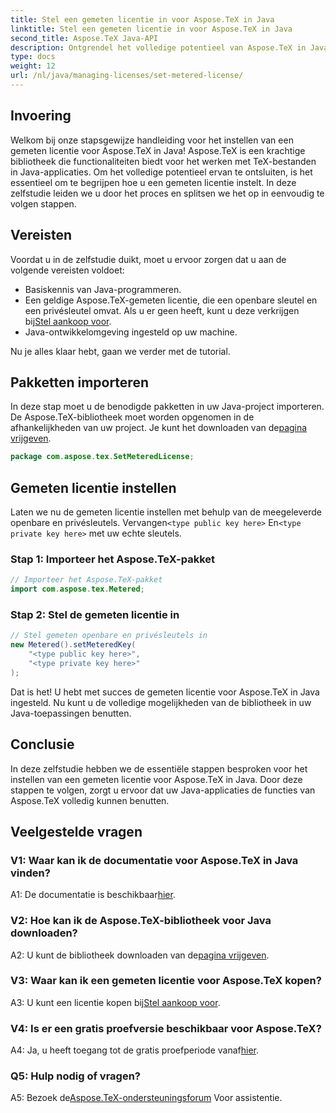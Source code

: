 ```yaml
---
title: Stel een gemeten licentie in voor Aspose.TeX in Java
linktitle: Stel een gemeten licentie in voor Aspose.TeX in Java
second_title: Aspose.TeX Java-API
description: Ontgrendel het volledige potentieel van Aspose.TeX in Java door een gemeten licentie in te stellen. Volg onze stapsgewijze handleiding voor een naadloze integratie.
type: docs
weight: 12
url: /nl/java/managing-licenses/set-metered-license/
---
```

## Invoering

Welkom bij onze stapsgewijze handleiding voor het instellen van een gemeten licentie voor Aspose.TeX in Java! Aspose.TeX is een krachtige bibliotheek die functionaliteiten biedt voor het werken met TeX-bestanden in Java-applicaties. Om het volledige potentieel ervan te ontsluiten, is het essentieel om te begrijpen hoe u een gemeten licentie instelt. In deze zelfstudie leiden we u door het proces en splitsen we het op in eenvoudig te volgen stappen.

## Vereisten

Voordat u in de zelfstudie duikt, moet u ervoor zorgen dat u aan de volgende vereisten voldoet:

- Basiskennis van Java-programmeren.
-  Een geldige Aspose.TeX-gemeten licentie, die een openbare sleutel en een privésleutel omvat. Als u er geen heeft, kunt u deze verkrijgen bij[Stel aankoop voor](https://purchase.aspose.com/buy).
- Java-ontwikkelomgeving ingesteld op uw machine.

Nu je alles klaar hebt, gaan we verder met de tutorial.

## Pakketten importeren

In deze stap moet u de benodigde pakketten in uw Java-project importeren. De Aspose.TeX-bibliotheek moet worden opgenomen in de afhankelijkheden van uw project. Je kunt het downloaden van de[pagina vrijgeven](https://releases.aspose.com/tex/java/).

```java
package com.aspose.tex.SetMeteredLicense;
```

## Gemeten licentie instellen

 Laten we nu de gemeten licentie instellen met behulp van de meegeleverde openbare en privésleutels. Vervangen`<type public key here>` En`<type private key here>` met uw echte sleutels.

### Stap 1: Importeer het Aspose.TeX-pakket

```java
// Importeer het Aspose.TeX-pakket
import com.aspose.tex.Metered;
```

### Stap 2: Stel de gemeten licentie in

```java
// Stel gemeten openbare en privésleutels in
new Metered().setMeteredKey(
    "<type public key here>",
    "<type private key here>"
);
```

Dat is het! U hebt met succes de gemeten licentie voor Aspose.TeX in Java ingesteld. Nu kunt u de volledige mogelijkheden van de bibliotheek in uw Java-toepassingen benutten.

## Conclusie

In deze zelfstudie hebben we de essentiële stappen besproken voor het instellen van een gemeten licentie voor Aspose.TeX in Java. Door deze stappen te volgen, zorgt u ervoor dat uw Java-applicaties de functies van Aspose.TeX volledig kunnen benutten.

## Veelgestelde vragen

### V1: Waar kan ik de documentatie voor Aspose.TeX in Java vinden?

 A1: De documentatie is beschikbaar[hier](https://reference.aspose.com/tex/java/).

### V2: Hoe kan ik de Aspose.TeX-bibliotheek voor Java downloaden?

 A2: U kunt de bibliotheek downloaden van de[pagina vrijgeven](https://releases.aspose.com/tex/java/).

### V3: Waar kan ik een gemeten licentie voor Aspose.TeX kopen?

 A3: U kunt een licentie kopen bij[Stel aankoop voor](https://purchase.aspose.com/buy).

### V4: Is er een gratis proefversie beschikbaar voor Aspose.TeX?

 A4: Ja, u heeft toegang tot de gratis proefperiode vanaf[hier](https://releases.aspose.com/).

### Q5: Hulp nodig of vragen?

 A5: Bezoek de[Aspose.TeX-ondersteuningsforum](https://forum.aspose.com/c/tex/47) Voor assistentie.